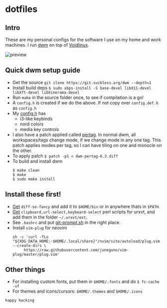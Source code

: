 # dotfiles

## Intro

These are my personal configs for the software I use on my home and work machines. 
I run [dwm](https://dwm.suckless.org/) on top of [Voidlinux](https://voidlinux.org/).

![preview](https://www.aktsbot.in/pub/scrots/dwm_nord.png)

## Quick dwm setup guide

- Get the source `git clone https://git.suckless.org/dwm --depth=1`
- Install build deps `$ sudo xbps-install -S base-devel libX11-devel libXft-devel libXinerama-devel`
- Run `make` in the source folder once, to see if compilation is a go!
- A `config.h` is created if we do the above. If not copy over `config.def.h` as `config.h`
- My [config.h](./dwm/config.h) has 
  - i3-like keybinds
  - nord colors
  - media key controls
- I also have a patch applied called [pertag](https://dwm.suckless.org/patches/pertag/). 
  In normal dwm, all workspaces/tags change mode, if we change mode in any one tag. This patch
  applies modes per tag, so I can have tiling on one and monocle on the other.
- To apply patch `$ patch -p1 < dwm-pertag-6.2.diff`
- To build and install dwm
  ```
  $ make clean
  $ make
  $ sudo make install
  ``` 

## Install these first!

- [Get](https://raw.githubusercontent.com/so-fancy/diff-so-fancy/master/third_party/build_fatpack/diff-so-fancy) `diff-so-fancy` 
  and add it to `$HOME/bin` or in anywhere thats in `$PATH`. 
- [Get](https://github.com/muennich/urxvt-perls) `clipboard,url-select,keyboard-select` perl scripts for urxvt, and add 
  them in the folder `~/.urxvt/ext`.
- See `.bashrc` and put [git-prompt.sh](https://raw.githubusercontent.com/git/git/master/contrib/completion/git-prompt.sh) 
  in the right place.
- Install `vim-plug` for neovim
  ```
  sh -c 'curl -fLo "${XDG_DATA_HOME:-$HOME/.local/share}"/nvim/site/autoload/plug.vim --create-dirs \
       https://raw.githubusercontent.com/junegunn/vim-plug/master/plug.vim'
  ```

## Other things

- For installing custom fonts, put them in `$HOME/.fonts` and do `$ fc-cache -vf`
- For themes and icons/cursors: `$HOME/.themes` and `$HOME/.icons`

`happy hacking`
